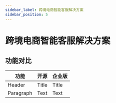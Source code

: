 ```yaml
---
sidebar_label: 跨境电商智能客服解决方案
sidebar_position: 5
---
```


# 跨境电商智能客服解决方案

## 功能对比

| 功能      | 开源  |  企业版 |
| --------- | ----- |  ------ |
| Header    | Title |  Title  |
| Paragraph | Text  |  Text   |
